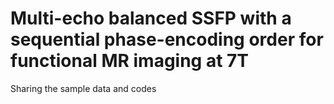 # Multi-echo balanced SSFP with a sequential phase-encoding order for functional MR imaging at 7T
Sharing the sample data and codes
